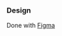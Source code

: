 ### Design
Done with [Figma](https://www.figma.com/file/s2vVMcnR6qMfaeFKoeiDLx/Marceline-s-page-Copy?node-id=1%3A2)

